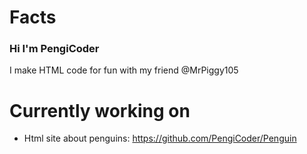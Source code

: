 # Facts
### Hi I'm PengiCoder
I make HTML code for fun with my friend @MrPiggy105
# Currently working on
- Html site about penguins: https://github.com/PengiCoder/Penguin

